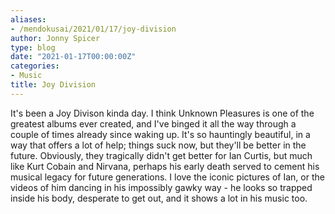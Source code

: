 ```yaml
---
aliases:
- /mendokusai/2021/01/17/joy-division
author: Jonny Spicer
type: blog
date: "2021-01-17T00:00:00Z"
categories:
- Music
title: Joy Division
---
```

It's been a Joy Divison kinda day. I think Unknown Pleasures is one of the greatest albums ever created, and I've binged it all the way through a couple of times already since
waking up. It's so hauntingly beautiful, in a way that offers a lot of help; things suck now, but they'll be better in the future. Obviously, they tragically didn't get better
for Ian Curtis, but much like Kurt Cobain and Nirvana, perhaps his early death served to cement his musical legacy for future generations. I love the iconic pictures of Ian, or the
videos of him dancing in his impossibly gawky way - he looks so trapped inside his body, desperate to get out, and it shows a lot in his music too.
